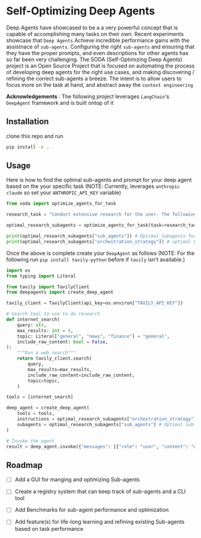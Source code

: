 # Self-Optimizing Deep Agents

Deep Agents have showcased to be a a very powerful concept that is capable of accomplishing many tasks on their own. 
Recent experiments showcase that `Deep Agents` Achieve incredible performance gains with the assistnace of `sub-agents`.
Configuring the right `sub-agents` and ensuring that they have the proper prompts, and even descriptions for other agents has so far been very challenging.
The SODA (Self-Optimizing Deep Agents) project is an Open Source Project that is focused on automating the process of developing 
deep agents for the right use cases, and making discovering / refining the correct sub-agents a breeze.
The intent is to allow users to focus more on the task at hand, and abstract away the `context engineering`

**Acknowledgements** : The following project leverages `LangChain`'s `DeepAgent` framework and is built ontop of it

## Installation
clone this repo and run

```bash
pip install -e .
```

## Usage

Here is how to find the optimal sub-agents and prompt for your deep agent based on the your specific task
(NOTE: Currently, leverages `anthropic claude` so set your `ANTHROPIC_API_KEY` variable)

```python
from soda import optimize_agents_for_task

research_task = "Conduct extensive research for the user. The following task will require searching the web and reasoning about the findings made."

optimal_research_subagents = optimize_agents_for_task(task=research_task)

print(optimal_research_subagents["sub_agents"]) # Optimal Subagents for the task
print(optimal_research_subagents["orchestration_strategy"]) # optimal Deep Agents Main prompt for the task 
```

Once the above is complete create your `DeepAgent` as follows
(NOTE: For the following run `pip install tavily-python` before if `tavily` isn't available.)

```python
import os
from typing import Literal

from tavily import TavilyClient
from deepagents import create_deep_agent

tavily_client = TavilyClient(api_key=os.environ["TAVILY_API_KEY"])

# Search tool to use to do research
def internet_search(
    query: str,
    max_results: int = 5,
    topic: Literal["general", "news", "finance"] = "general",
    include_raw_content: bool = False,
):
    """Run a web search"""
    return tavily_client.search(
        query,
        max_results=max_results,
        include_raw_content=include_raw_content,
        topic=topic,
    )

tools = [internet_search]

deep_agent = create_deep_agent(
    tools = tools,
    instructions = optimal_research_subagents["orchestration_strategy"], # Optimal prompt
    subagents = optimal_research_subagents["sub_agents"] # Optimal sub-agents
)

# Invoke the agent
result = deep_agent.invoke({"messages": [{"role": "user", "content": "what is langChain Deep Agents?"}]})
```

## Roadmap
- [ ] Add a GUI for manging and optimizing Sub-agents 
- [ ] Create a registry system that can keep track of sub-agents and a CLI tool 
- [ ] Add Benchmarks for sub-agent performance and optimization
- [ ] Add feature(s) for life-long learning and refining existing Sub-agents based on task performance

